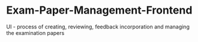 # Exam-Paper-Management-Frontend
UI - process of creating, reviewing, feedback incorporation and managing the examination papers
